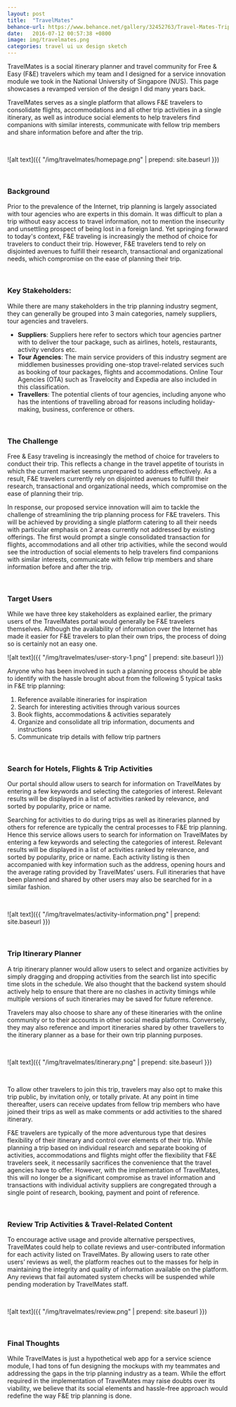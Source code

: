 ```yaml
---
layout: post
title:  "TravelMates"
behance-url: https://www.behance.net/gallery/32452763/Travel-Mates-Trip-Itinerary-Planner-UI-Design
date:   2016-07-12 00:57:38 +0800
image: img/travelmates.png
categories: travel ui ux design sketch
---
```


TravelMates is a social itinerary planner and travel community for Free & Easy (F&E) travelers which my team and I designed for a service innovation module we took in the National University of Singapore (NUS). This page showcases a revamped version of the design I did many years back.

TravelMates serves as a single platform that allows F&E travelers to consolidate flights, accommodations and all other trip activities in a single itinerary, as well as introduce social elements to help travelers find companions with similar interests, communicate with fellow trip members and share information before and after the trip.

&nbsp;

![alt text]({{ "/img/travelmates/homepage.png" | prepend: site.baseurl }})

&nbsp;

### Background

Prior to the prevalence of the Internet, trip planning is largely associated with tour agencies who are experts in this domain. It was difficult to plan a trip without easy access to travel information, not to mention the insecurity and unsettling prospect of being lost in a foreign land. Yet springing forward to today's context, F&E traveling is increasingly the method of choice for travelers to conduct their trip. However, F&E travelers tend to rely on disjointed avenues to fulfill their research, transactional and organizational needs, which compromise on the ease of planning their trip.

&nbsp;

### Key Stakeholders:

While there are many stakeholders in the trip planning industry segment, they can generally be grouped into 3 main categories, namely suppliers, tour agencies and travelers.

* **Suppliers**: Suppliers here refer to sectors which tour agencies partner with to deliver the tour package, such as airlines, hotels, restaurants, activity vendors etc.
* **Tour Agencies**: The main service providers of this industry segment are middlemen businesses providing one-stop travel-related services such as booking of tour packages, flights and accommodations. Online Tour Agencies (OTA) such as Travelocity and Expedia are also included in this classification.
* **Travellers**: The potential clients of tour agencies, including anyone who has the intentions of travelling abroad for reasons including holiday-making, business, conference or others.

&nbsp;

### The Challenge

Free & Easy traveling is increasingly the method of choice for travelers to conduct their trip. This reflects a change in the travel appetite of tourists in which the current market seems unprepared to address effectively. As a result, F&E travelers currently rely on disjointed avenues to fulfill their research, transactional and organizational needs, which compromise on the ease of planning their trip.

In response, our proposed service innovation will aim to tackle the challenge of streamlining the trip planning process for F&E travelers. This will be achieved by providing a single platform catering to all their needs with particular emphasis on 2 areas currently not addressed by existing offerings. The first would prompt a single consolidated transaction for flights, accommodations and all other trip activities, while the second would see the introduction of social elements to help travelers find companions with similar interests, communicate with fellow trip members and share information before and after the trip.

&nbsp;

### Target Users

While we have three key stakeholders as explained earlier, the primary users of the TravelMates portal would generally be F&E travelers themselves. Although the availability of information over the Internet has made it easier for F&E travelers to plan their own trips, the process of doing so is certainly not an easy one.

![alt text]({{ "/img/travelmates/user-story-1.png" | prepend: site.baseurl }})

Anyone who has been involved in such a planning process should be able to identify with the hassle brought about from the following 5 typical tasks in F&E trip planning:

1. Reference available itineraries for inspiration
2. Search for interesting activities through various sources
3. Book flights, accommodations & activities separately
4. Organize and consolidate all trip information, documents and instructions
5. Communicate trip details with fellow trip partners

&nbsp;

### Search for Hotels, Flights & Trip Activities

Our portal should allow users to search for information on TravelMates by entering a few keywords and selecting the categories of interest. Relevant results will be displayed in a list of activities ranked by relevance, and sorted by popularity, price or name.

Searching for activities to do during trips as well as itineraries planned by others for reference are typically the central processes to F&E trip planning. Hence this service allows users to search for information on TravelMates by entering a few keywords and selecting the categories of interest. Relevant results will be displayed in a list of activities ranked by relevance, and sorted by popularity, price or name. Each activity listing is then accompanied with key information such as the address, opening hours and the average rating provided by TravelMates’ users.  Full itineraries that have been planned and shared by other users may also be searched for in a similar fashion.

&nbsp;

![alt text]({{ "/img/travelmates/activity-information.png" | prepend: site.baseurl }})

&nbsp;

### Trip Itinerary Planner

A trip itinerary planner would allow users to select and organize activities by simply dragging and dropping activities from the search list into specific time slots in the schedule. We also thought that the backend system should actively help to ensure that there are no clashes in activity timings while multiple versions of such itineraries may be saved for future reference.

Travelers may also choose to share any of these itineraries with the online community or to their accounts in other social media platforms. Conversely, they may also reference and import itineraries shared by other travellers to the itinerary planner as a base for their own trip planning purposes.

&nbsp;

![alt text]({{ "/img/travelmates/itinerary.png" | prepend: site.baseurl }})

&nbsp;

To allow other travelers to join this trip, travelers may also opt to make this trip public, by invitation only, or totally private. At any point in time thereafter, users can receive updates from fellow trip members who have joined their trips as well as make comments or add activities to the shared itinerary.

F&E travelers are typically of the more adventurous type that desires flexibility of their itinerary and control over elements of their trip. While planning a trip based on individual research and separate booking of activities, accommodations and flights might offer the flexibility that F&E travelers seek, it necessarily sacrifices the convenience that the travel agencies have to offer. However, with the implementation of TravelMates, this will no longer be a significant compromise as travel information and transactions with individual activity suppliers are congregated through a single point of research, booking, payment and point of reference.

&nbsp;

### Review Trip Activities & Travel-Related Content

To encourage active usage and provide alternative perspectives, TravelMates could help to collate reviews and user-contributed information for each activity listed on TravelMates. By allowing users to rate other users’ reviews as well, the platform reaches out to the masses for help in maintaining the integrity and quality of information available on the platform. Any reviews that fail automated system checks will be suspended while pending moderation by TravelMates staff.

&nbsp;

![alt text]({{ "/img/travelmates/review.png" | prepend: site.baseurl }})

&nbsp;

### Final Thoughts

While TravelMates is just a hypothetical web app for a service science module, I had tons of fun designing the mockups with my teammates and addressing the gaps in the trip planning industry as a team. While the effort required in the implementation of TravelMates may raise doubts over its viability, we believe that its social elements and hassle-free approach would redefine the way F&E trip planning is done.
